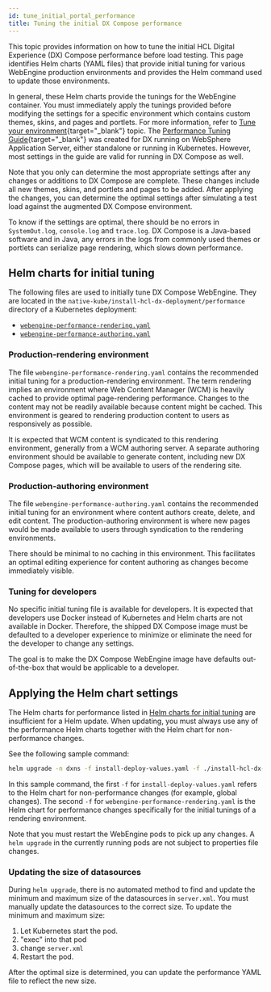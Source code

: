 ```yaml
---
id: tune_initial_portal_performance
title: Tuning the initial DX Compose performance
---
```

This topic provides information on how to tune the initial HCL Digital Experience (DX) Compose performance before load testing. This page identifies Helm charts (YAML files) that provide initial tuning for various WebEngine production environments and provides the Helm command used to update those environments.

In general, these Helm charts provide the tunings for the WebEngine container. You must immediately apply the tunings provided before modifying the settings for a specific environment which contains custom themes, skins, and pages and portlets. For more information, refer to [Tune your environment](https://help.hcl-software.com/digital-experience/9.5/latest/deployment/manage/tune_servers/){target="_blank"} topic. The [Performance Tuning Guide](https://support.hcl-software.com/csm?id=kb_article&sysparm_article=KB0074411){target="_blank"} was created for DX running on WebSphere Application Server, either standalone or running in Kubernetes. However, most settings in the guide are valid for running in DX Compose as well.

Note that you only can determine the most appropriate settings after any changes or additions to DX Compose are complete. These changes include all new themes, skins, and portlets and pages to be added. After applying the changes, you can determine the optimal settings after simulating a test load against the augmented DX Compose environment.

To know if the settings are optimal, there should be no errors in `SystemOut.log`, `console.log` and `trace.log`. DX Compose is a Java-based software and in Java, any errors in the logs from commonly used themes or portlets can serialize page rendering, which slows down performance.

## Helm charts for initial tuning

The following files are used to initially tune DX Compose WebEngine. They are located in the `native-kube/install-hcl-dx-deployment/performance` directory of a Kubernetes deployment:

- [`webengine-performance-rendering.yaml`](#production-rendering-environment)
- [`webengine-performance-authoring.yaml`](#production-authoring-environment)

### Production-rendering environment

The file `webengine-performance-rendering.yaml` contains the recommended initial tuning for a production-rendering environment. The term rendering implies an environment where Web Content Manager (WCM) is heavily cached to provide optimal page-rendering performance. Changes to the content may not be readily available because content might be cached. This environment is geared to rendering production content to users as responsively as possible.

It is expected that WCM content is syndicated to this rendering environment, generally from a WCM authoring server. A separate authoring environment should be available to generate content, including new DX Compose pages, which will be available to users of the rendering site.

### Production-authoring environment

The file `webengine-performance-authoring.yaml` contains the recommended initial tuning for an environment where content authors create, delete, and edit content. The production-authoring environment is where new pages would be made available to users through syndication to the rendering environments.

There should be minimal to no caching in this environment. This facilitates an optimal editing experience for content authoring as changes become immediately visible.  

### Tuning for developers

No specific initial tuning file is available for developers. It is expected that developers use Docker instead of Kubernetes and Helm charts are not available in Docker. Therefore, the shipped DX Compose image must be defaulted to a developer experience to minimize or eliminate the need for the developer to change any settings. <!-- Who will do the default developer image?-->

The goal is to make the DX Compose WebEngine image have defaults out-of-the-box that would be applicable to a developer. <!--What does this mean? Is this "goal" planned for a future release?-->

## Applying the Helm chart settings

The Helm charts for performance listed in [Helm charts for initial tuning](#helm-charts-for-initial-tuning) are insufficient for a Helm update. When updating, you must always use any of the performance Helm charts together with the Helm chart for non-performance changes.

See the following sample command:

```sh
helm upgrade -n dxns -f install-deploy-values.yaml -f ./install-hcl-dx-deployment/performance/webengine-performance-rendering.yaml dx-deployment ./install-hcl-dx-deployment
```

In this sample command, the first `-f` for `install-deploy-values.yaml` refers to the Helm chart for non-performance changes (for example, global changes<!--What are global changes?-->). The second `-f` for `webengine-performance-rendering.yaml` is the Helm chart for performance changes specifically for the initial tunings of a rendering environment.

Note that you must restart the WebEngine pods to pick up any changes. A `helm upgrade` in the currently running pods are not subject to properties file changes.

### Updating the size of datasources

During `helm upgrade`, there is no automated method to find and update the minimum and maximum size of the datasources in `server.xml`. You must manually update the datasources to the correct size. To update the minimum and maximum size:

1. Let Kubernetes start the pod. <!--How to let Kube start the pod?-->
2. "exec" into that pod <!--What is "exec"? Is it execute?-->
3. change `server.xml` <!--For this step, is it correct that the user can change the size in the server.xml?-->
4. Restart the pod.

After the optimal size is determined, you can update the performance YAML file to reflect the new size.